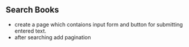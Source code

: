 ## Search Books

* create a page which contaions input form and button for submitting entered text.
* after searching add pagination

